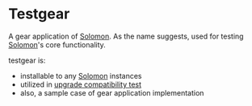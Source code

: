 Testgear
========

A gear application of [Solomon]. As the name suggests, used for testing [Solomon]'s core functionality.

[Solomon]: https://github.com/access-company/solomon

testgear is:

- installable to any [Solomon] instances
- utilized in [upgrade compatibility test][uct]
- also, a sample case of gear application implementation

[uct]: https://github.com/access-company/solomon/blob/master/local/mix/upgrade_compatibility_test.ex
